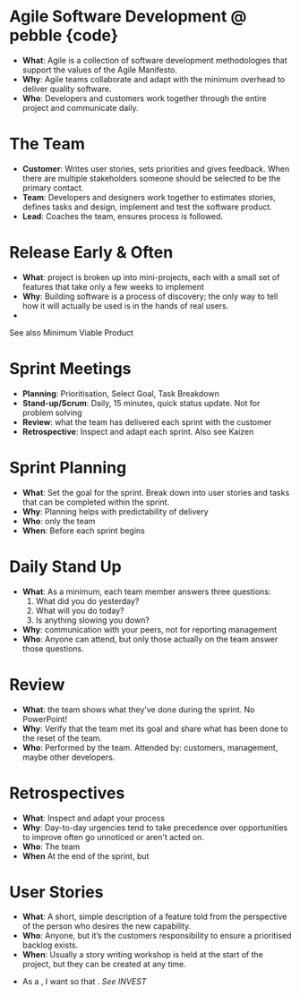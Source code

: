 Agile Software Development @ pebble {code}
==========================================

* **What**: Agile is a collection of software development methodologies that support the values of the Agile Manifesto.
* **Why**: Agile teams collaborate and adapt with the minimum overhead to deliver quality software.
* **Who**: Developers and customers work together through the entire project and communicate daily.

The Team
========
* **Customer**: Writes user stories, sets priorities and gives feedback. When there are multiple stakeholders someone should be selected to be the primary contact.
* **Team**: Developers and designers work together to estimates stories, defines tasks and design, implement and test the software product.
* **Lead**: Coaches the team, ensures process is followed.

Release Early & Often
=====================

* **What**: project is broken up into mini-projects, each with a small set of features that take only a few weeks to implement
* **Why**: Building software is a process of discovery; the only way to tell how it will actually be used is in the hands of real users. 
* 
See also Minimum Viable Product

Sprint Meetings
===============
* **Planning**: Prioritisation, Select Goal, Task Breakdown
* **Stand-up/Scrum**: Daily, 15 minutes, quick status update. Not for problem solving 
* **Review**: what the team has delivered each sprint with the customer 
* **Retrospective**: Inspect and adapt each sprint. Also see Kaizen 

Sprint Planning
===============
* **What**: Set the goal for the sprint. Break down into user stories and tasks that can be completed within the sprint.
* **Why**: Planning helps with predictability of delivery
* **Who**: only the team
* **When**: Before each sprint begins

Daily Stand Up
==============
* **What**: As a minimum, each team member answers three questions:
  1. What did you do yesterday?
  2. What will you do today?
  3. Is anything slowing you down?
* **Why**: communication with your peers, not for reporting management
* **Who**: Anyone can attend, but only those actually on the team answer those questions.

Review
======
* **What**: the team shows what they’ve done during the sprint. No PowerPoint!
* **Why**: Verify that the team met its goal and share what has been done to the reset of the team.
* **Who**: Performed by the team. Attended by: customers, management, maybe other developers.

Retrospectives
==============
* **What**: Inspect and adapt your process
* **Why**: Day-to-day urgencies tend to take precedence over opportunities to improve often go unnoticed or aren't acted on.
* **Who**: The team
* **When** At the end of the sprint, but 

User Stories
============
* **What**: A short, simple description of a feature told from the perspective of the person who desires the new capability.
* **Who**: Anyone, but it’s the customers responsibility to ensure a prioritised backlog exists.
* **When**: Usually a story writing workshop is held at the start of the project, but they can be created at any time.
- As a <type of user>, I want <some goal> so that <some reason>.
*See INVEST*
